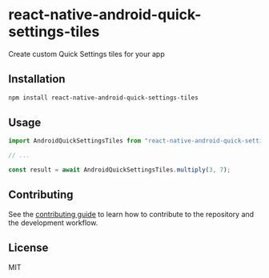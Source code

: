 # react-native-android-quick-settings-tiles

Create custom Quick Settings tiles for your app

## Installation

```sh
npm install react-native-android-quick-settings-tiles
```

## Usage

```js
import AndroidQuickSettingsTiles from "react-native-android-quick-settings-tiles";

// ...

const result = await AndroidQuickSettingsTiles.multiply(3, 7);
```

## Contributing

See the [contributing guide](CONTRIBUTING.md) to learn how to contribute to the repository and the development workflow.

## License

MIT
